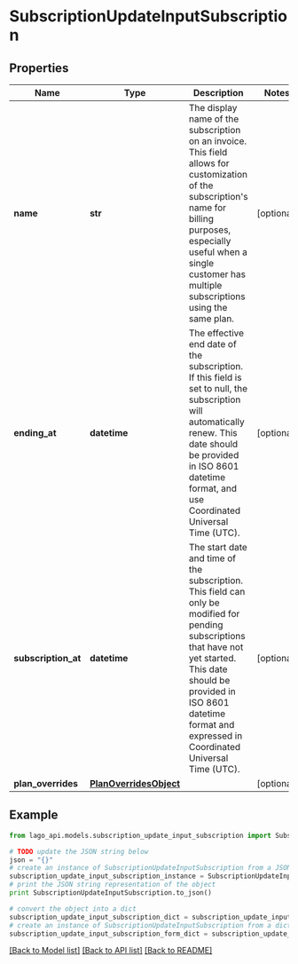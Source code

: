 # SubscriptionUpdateInputSubscription


## Properties

Name | Type | Description | Notes
------------ | ------------- | ------------- | -------------
**name** | **str** | The display name of the subscription on an invoice. This field allows for customization of the subscription&#39;s name for billing purposes, especially useful when a single customer has multiple subscriptions using the same plan. | [optional] 
**ending_at** | **datetime** | The effective end date of the subscription. If this field is set to null, the subscription will automatically renew. This date should be provided in ISO 8601 datetime format, and use Coordinated Universal Time (UTC). | [optional] 
**subscription_at** | **datetime** | The start date and time of the subscription. This field can only be modified for pending subscriptions that have not yet started. This date should be provided in ISO 8601 datetime format and expressed in Coordinated Universal Time (UTC). | [optional] 
**plan_overrides** | [**PlanOverridesObject**](PlanOverridesObject.md) |  | [optional] 

## Example

```python
from lago_api.models.subscription_update_input_subscription import SubscriptionUpdateInputSubscription

# TODO update the JSON string below
json = "{}"
# create an instance of SubscriptionUpdateInputSubscription from a JSON string
subscription_update_input_subscription_instance = SubscriptionUpdateInputSubscription.from_json(json)
# print the JSON string representation of the object
print SubscriptionUpdateInputSubscription.to_json()

# convert the object into a dict
subscription_update_input_subscription_dict = subscription_update_input_subscription_instance.to_dict()
# create an instance of SubscriptionUpdateInputSubscription from a dict
subscription_update_input_subscription_form_dict = subscription_update_input_subscription.from_dict(subscription_update_input_subscription_dict)
```
[[Back to Model list]](../README.md#documentation-for-models) [[Back to API list]](../README.md#documentation-for-api-endpoints) [[Back to README]](../README.md)


